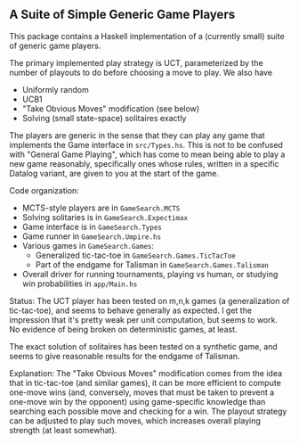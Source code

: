 A Suite of Simple Generic Game Players
--------------------------------------

This package contains a Haskell implementation of a (currently small)
suite of generic game players.

The primary implemented play strategy is UCT, parameterized by the
number of playouts to do before choosing a move to play.  We also have
- Uniformly random
- UCB1
- "Take Obvious Moves" modification (see below)
- Solving (small state-space) solitaires exactly

The players are generic in the sense that they can play any game that
implements the Game interface in `src/Types.hs`.  This is not to be
confused with "General Game Playing", which has come to mean being
able to play a new game reasonably, specifically ones whose rules,
written in a specific Datalog variant, are given to you at the start
of the game.

Code organization:
- MCTS-style players are in `GameSearch.MCTS`
- Solving solitaries is in `GameSearch.Expectimax`
- Game interface is in `GameSearch.Types`
- Game runner in `GameSearch.Umpire.hs`
- Various games in `GameSearch.Games`:
  - Generalized tic-tac-toe in `GameSearch.Games.TicTacToe`
  - Part of the endgame for Talisman in `GameSearch.Games.Talisman`
- Overall driver for running tournaments, playing vs human, or
  studying win probabilities in `app/Main.hs`

Status: The UCT player has been tested on m,n,k games (a generalization of
tic-tac-toe), and seems to behave generally as expected.  I get the
impression that it's pretty weak per unit computation, but seems to
work.  No evidence of being broken on deterministic games, at least.

The exact solution of solitaires has been tested on a synthetic game,
and seems to give reasonable results for the endgame of Talisman.

Explanation: The "Take Obvious Moves" modification comes from the idea
that in tic-tac-toe (and similar games), it can be more efficient to
compute one-move wins (and, conversely, moves that must be taken to
prevent a one-move win by the opponent) using game-specific knowledge
than searching each possible move and checking for a win.  The playout
strategy can be adjusted to play such moves, which increases overall
playing strength (at least somewhat).

